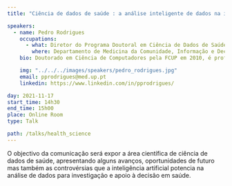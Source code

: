 ```yaml
---
title: "Ciência de dados de saúde : a análise inteligente de dados na investigação em saúde"

speakers:
  - name: Pedro Rodrigues
    occupations:
      - what: Diretor do Programa Doutoral em Ciência de Dados de Saúde da FMUP
        where: Departamento de Medicina da Comunidade, Informação e Decisão em Saúde - Faculdade de Medicina da Universidade do Porto
    bio: Doutorado em Ciência de Computadores pela FCUP em 2010, é professor auxiliar na FMUP onde lecciona desde 2008. Propôs a criação do Programa Doutoral em Ciência de Dados de Saúde, que coordena desde 2019, e é membro da Comissão Científica do Mestrado Integrado em Medicina e do Mestrado em Informática Médica. Orienta neste momento 13 alunos de doutoramento (tendo já concluído a orientação de 5 estudantes) e publicou mais de 50 artigos em revistas indexadas, bem como 70 artigos completos em actas de conferências e capítulos de livros.

    img: "../../../images/speakers/pedro_rodrigues.jpg"
    email: pprodrigues@med.up.pt
    linkedin: https://www.linkedin.com/in/pprodrigues/

day: 2021-11-17
start_time: 14h30
end_time: 15h00
place: Online Room
type: Talk

path: /talks/health_science
---
```


O objectivo da comunicação será expor a área científica de ciência de dados de saúde, apresentando alguns avanços, oportunidades de futuro mas também as controvérsias que a inteligência artificial potencia na análise de dados para investigação e apoio à decisão em saúde.
